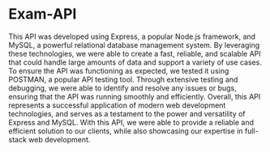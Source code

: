 # Exam-API
  This API was developed using Express, a popular Node.js framework, and MySQL, a powerful relational database management system. By leveraging these technologies, we were able to create a fast, reliable, and scalable API that could handle large amounts of data and support a variety of use cases.
  To ensure the API was functioning as expected, we tested it using POSTMAN, a popular API testing tool. Through extensive testing and debugging, we were able to identify and resolve any issues or bugs, ensuring that the API was running smoothly and efficiently.
  Overall, this API represents a successful application of modern web development technologies, and serves as a testament to the power and versatility of Express and MySQL. With this API, we were able to provide a reliable and efficient solution to our clients, while also showcasing our expertise in full-stack web development.
